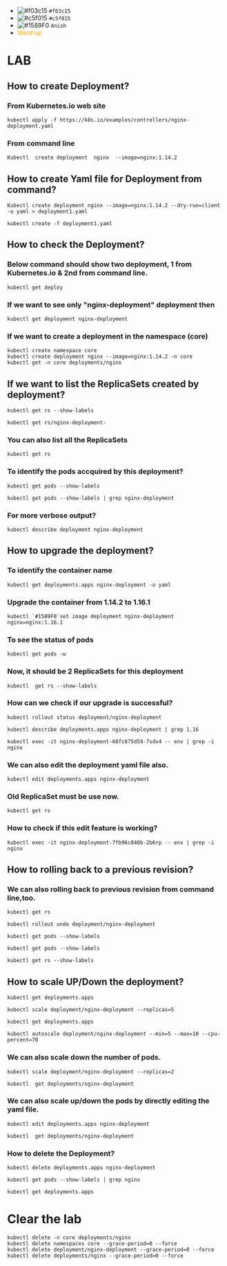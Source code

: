 - ![#f03c15](https://placehold.co/15x15/f03c15/f03c15.png) `#f03c15`
- ![#c5f015](https://placehold.co/15x15/c5f015/c5f015.png) `#c5f015`
- ![#1589F0](https://placehold.co/95x15/1589F0/anish.png) `Anish`
- <span style="color:orange;">Word up</span>

# LAB
## How to create Deployment?
### From Kubernetes.io web site
```
kubectl apply -f https://k8s.io/examples/controllers/nginx-deployment.yaml
```
### From command line
```
Kubectl  create deployment  nginx  --image=nginx:1.14.2
```

## How to create Yaml file for Deployment from command?
```
Kubectl create deployment nginx --image=nginx:1.14.2 --dry-run=client -o yaml > deployment1.yaml
```
```
kubectl create -f deployment1.yaml
```

## How to check the Deployment?
### Below command should show two deployment, 1 from Kubernetes.io & 2nd from command line.
```
kubectl get deploy
```

### If we want to see only "nginx-deployment" deployment then
```
kubectl get deployment nginx-deployment
```

### If we want to create a deployment in the namespace (core)

```
kubectl create namespace core
kubectl create deployment nginx --image=nginx:1.14.2 -n core
kubectl get -n core deployments/nginx
```

## If we want to list the ReplicaSets created by deployment?

```
kubectl get rs --show-labels
```

```
kubectl get rs/nginx-deployment-
```
### You can also list all the ReplicaSets
```
kubectl get rs 
```

### To identify the pods accquired by this deployment?

```
kubectl get pods --show-labels
```

```
kubectl get pods --show-labels | grep nginx-deployment
```


### For more verbose output?
```
kubectl describe deployment nginx-deployment
```


## How to upgrade the deployment?

### To identify the container name
```
kubectl get deployments.apps nginx-deployment -o yaml
```

### Upgrade the container from 1.14.2 to 1.16.1
```
kubectl `#1589F0`set image deployment nginx-deployment nginx=nginx:1.16.1
```

### To see the status of pods
```
kubectl get pods -w
```

### Now, it should be 2 ReplicaSets for this deployment
```
kubectl  get rs --show-labels
```

### How can we check if our upgrade is successful?
```
kubectl rollout status deployment/nginx-deployment
```

```
kubectl describe deployments.apps nginx-deployment | grep 1.16
```

```
kubectl exec -it nginx-deployment-68fc675d59-7sdv4 -- env | grep -i nginx
```


### We can also edit the deployment yaml file also.
```
kubectl edit deployments.apps nginx-deployment 
```

### Old ReplicaSet must be use now.
```
kubectl get rs
```

### How to check if this edit feature is working?
```
kubectl exec -it nginx-deployment-7fb96c846b-2b6rp -- env | grep -i nginx
```

## How to rolling  back to a previous revision?

### We can also rolling back to previous revision from command line,too. 
```
kubectl get rs
```

```
kubectl rollout undo deployment/nginx-deployment 
```

```
kubectl get pods --show-labels
```

```
kubectl get pods --show-labels
```

```
kubectl get rs --show-labels
```



## How to scale UP/Down the deployment?

```
kubectl get deployments.apps 
```
```
kubectl scale deployment/nginx-deployment --replicas=5
```
```
kubectl get deployments.apps 
```

```
kubectl autoscale deployment/nginx-deployment --min=5 --max=10 --cpu-percent=70
```

### We can also scale down the number of pods.
```
kubectl scale deployment/nginx-deployment --replicas=2

```

```
kubectl  get deployments/nginx-deployment 
```

### We can also scale up/down the pods by directly editing the yaml file.
```
kubectl edit deployments.apps nginx-deployment 
```
```
kubectl  get deployments/nginx-deployment 
```

### How to delete the Deployment?
```
kubectl delete deployments.apps nginx-deployment
```

```
kubectl get pods --show-labels | grep nginx
```

```
kubectl get deployments.apps 
```



# Clear the lab 

```
kubectl delete -n core deployments/nginx
kubectl delete namespaces core --grace-period=0 --force
kubectl delete deployment/nginx-deployment --grace-period=0 --force
kubectl delete deployments/nginx --grace-period=0 --force
```

